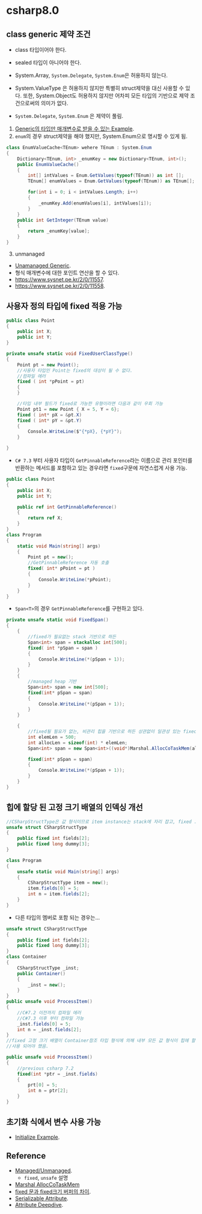 # csharp8.0

## class generic 제약 조건  

- class 타입이어야 한다.
- sealed 타입이 아니어야 한다. 
- System.Array, `System.Delegate`, `System.Enum`은 허용하지 않는다. 
- System.ValueType 은 허용하지 않지만 특별히 struct제약을 대신 사용할 수 있다.  또한, System.Object도 허용하지 않지만 어차피 모든 타입의 기반으로 제약 조건으로써의 의미가 없다.  

- `System.Delegate`, `System.Enum` 은 제약이 풀림. 
1. [Generic의 타입만 매개변수로 받을 수 있는 Example](./GenericEx.cs). 
2. `enum`의 경우 struct제약을 해야 했지만, System.Enum으로 명시할 수 있게 됨. 

```csharp
class EnumValueCache<TEnum> wehere TEnum : System.Enum
{
    Dictionary<TEnum, int> _enumKey = new Dictionary<TEnum, int>();
    public EnumValueCache()
    {
        int[] intValues = Enum.GetValues(typeof(TEnum)) as int [];
        TEnum[] enumValues = Enum.GetValues(typeof(TEnum)) as TEnum[];

        for(int i = 0; i < intValues.Length; i++)
        {
            _enumKey.Add(enumValues[i], intValues[i]);
        }
    }
    public int GetInteger(TEnum value)
    {
        return _enumKey[value];
    }
}
```

3. unmanaged

- [Unamanaged Generic](./GenericUnmanaged.cs). 
- 형식 매개변수에 대한 포인트 연산을 할 수 있다. 
- https://www.sysnet.pe.kr/2/0/11557. 
- https://www.sysnet.pe.kr/2/0/11558. 

## 사용자 정의 타입에 fixed 적용 가능 

```csharp
public class Point
{
    public int X;
    public int Y;
}

private unsafe static void FixedUserClassType()
{
    Point pt = new Point();
    //사용자 타입인 Point는 fixed의 대상이 될 수 없다. 
    //컴파일 에러 
    fixed ( int *pPoint = pt)
    {
    }

    //타입 내부 필드가 fixed로 가능한 유형이라면 다음과 같이 우회 가능 
    Point pt1 = new Point { X = 5, Y = 6};
    fixed ( int* pX = &pt.X)
    fixed ( int* pY = &pt.Y)
    {
        Console.WriteLine($"{*pX}, {*pY}");
    }

}
```

- `C# 7.3` 부터 사용자 타입이 `GetPinnableReference`라는 이름으로 관리 포인터를 반환하는 메서드를 포함하고 있는 경우라면 `fixed`구문에 자연스럽게 사용 가능.  

```csharp
public class Point
{
    public int X;
    public int Y;

    public ref int GetPinnableReference()
    {
        return ref X;
    }
}
class Program
{
    static void Main(string[] args)
    {
        Point pt = new();
        //GetPinnableReference 자동 호출 
        fixed( int* pPoint = pt )
        {
            Console.WriteLine(*pPoint);
        }
    }
}
```

- `Span<T>`의 경우 `GetPinnableReference`를 구현하고 있다. 

```csharp
private unsafe static void FixedSpan()
{
    {
        //fixed가 필요없는 stack 기반으로 하든 
        Span<int> span = stackalloc int[500];
        fixed( int *pSpan = span )
        {
            Console.WriteLine(*(pSpan + 1));
        }
    }
    {
        //managed heap 기반
        Span<int> span = new int[500];
        fixed(int* pSpan = span)
        {
            Console.WriteLine(*(pSpan + 1));
        }
    }

    {
        //fixed될 필요가 없는, 비관리 힙을 기반으로 하든 상관없이 일관성 있는 fixed 구문 제공
        int elemLen = 500;
        int allocLen = sizeof(int) * elemLen;
        Span<int> span = new Span<int>((void*)Marshal.AllocCoTaskMem(allocLen), elemLen);

        fixed(int* pSpan = span)
        {
            Console.WriteLine(*(pSpan + 1));
        }
    }
}
```

## 힙에 할당 된 고정 크기 배열의 인덱싱 개선

```csharp
//CSharpStructType은 값 형식이므로 item instance는 stack에 자리 잡고, fixed 고정 크기 배열에 대한 인덱싱은 직접 접근이 가능 
unsafe struct CSharpStructType
{
    public fixed int fields[2];
    public fixed long dummy[3];
}

class Program
{
    unsafe static void Main(string[] args)
    {
        CSharpStructType item = new();
        item.fields[0] = 5;
        int n = item.fields[2];
    }
}
```

- 다른 타입의 멤버로 포함 되는 경우는...

```csharp
unsafe struct CSharpStructType
{
    public fixed int fields[2];
    public fixed long dummy[3];
}
class Container
{
    CSharpStructType _inst;
    public Container()
    {
        _inst = new();
    }
}
public unsafe void ProcessItem()
{
    //C#7.2 이전까지 컴파일 에러
    //C#7.3 이후 부터 컴파일 가능 
    _inst.fields[0] = 5;
    int n = _inst.fields[2];
}
//fixed 고정 크기 배열이 Container참조 타입 형식에 의해 내부 모든 값 형식이 힙에 할당 되기 때문에 아래와 같이 
//사용 되어야 했음. 
```

```csharp
public unsafe void ProcessItem()
{
    //previous csharp 7.2
    fixed(int *ptr = _inst.fields)
    {
        prt[0] = 5;
        int n = ptr[2];
    }
}
```

## 초기화 식에서 변수 사용 가능 

- [Initialize Example](./InitializeEx.cs). 



## Reference 

- [Managed/Unmanaged](./unmanaged.md). 
  - `fixed`, `unsafe` 설명 
- [Marshal AllocCoTaskMem](./MarshalAllocCoTaskMem.md)  
- [fixed 문과 fixed크기 버퍼의 차이](./fixed.md). 
- [Serializable Attribute](./serializableAttribute.md). 
- [Attribute Deepdive](./AttributeDeepDive.md). 


